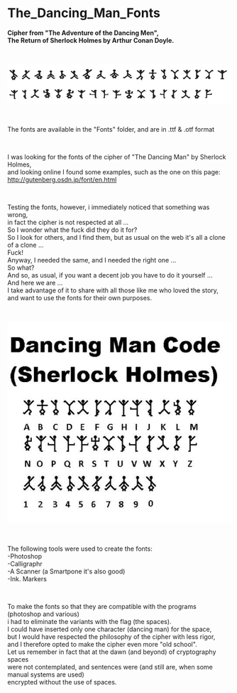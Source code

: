 # The_Dancing_Man_Fonts
<B>Cipher from "The Adventure of the Dancing Men", <br>The Return of Sherlock Holmes by Arthur Conan Doyle. </B>

<BR>   

![Alt text](https://raw.githubusercontent.com/JonnyBanana/The_Dancing_Man_Fonts/main/IMG/%23Dancing_Men_Alphabet.jpg)

</BR>

The fonts are available in the "Fonts" folder, and are in .ttf &amp; .otf format

<br>

I was looking for the fonts of the cipher of "The Dancing Man" by Sherlock Holmes, <BR>and looking online I found some examples, such as the one on this page: 
<br>
http://gutenberg.osdn.jp/font/en.html

<br>

Testing the fonts, however, i immediately noticed that something was wrong, <br>in fact the cipher is not respected at all ...
<br>
So I wonder what the fuck did they do it for?
<br>
So I look for others, and I find them, but as usual on the web it's all a clone of a clone ...
<br>
Fuck!
<br>
Anyway, I needed the same, and I needed the right one ...
<br>
So what?
<br>
And so, as usual, if you want a decent job you have to do it yourself ...
<br>
And here we are ...
<br>
I take advantage of it to share with all those like me who loved the story,<BR> and want to use the fonts for their own purposes. 

</BR>

![Alt text](https://raw.githubusercontent.com/JonnyBanana/The_Dancing_Man_Fonts/main/Cypher/fa629a766fd626642474e1acde6976e3.jpg)

</BR>

The following tools were used to create the fonts:
<br>
-Photoshop<br>
-Calligraphr<br>
-A Scanner (a Smartpone it's also good)<br>
-Ink. Markers<br>

<br>

To make the fonts so that they are compatible with the programs (photoshop and various) <br>
i had to eliminate the variants with the flag (the spaces).<br>
I could have inserted only one character (dancing man) for the space, <br>
but I would have respected the philosophy of the cipher with less rigor, <br>
and I therefore opted to make the cipher even more "old school". <br>
Let us remember in fact that at the dawn (and beyond) of cryptography spaces <br>
were not contemplated, and sentences were (and still are, when some manual systems are used) <br>
encrypted without the use of spaces.<br>

